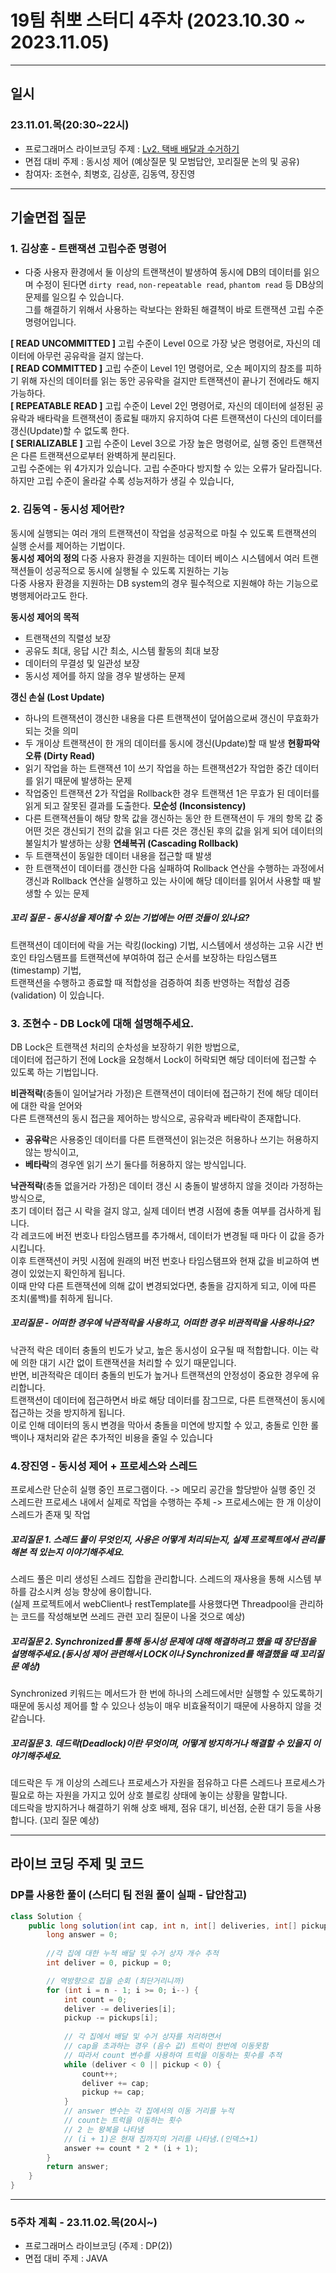 # 19팀 취뽀 스터디 4주차 (2023.10.30 ~ 2023.11.05)

---
## 일시
### 23.11.01.목(20:30~22시)
- 프로그래머스 라이브코딩 주제 : [Lv2. 택배 배달과 수거하기 ](https://school.programmers.co.kr/learn/courses/30/lessons/150369)
- 면접 대비 주제 : 동시성 제어 (예상질문 및 모범답안, 꼬리질문 논의 및 공유)
- 참여자: 조현수, 최병호, 김상훈, 김동역, 장진영
        
---
## 기술면접 질문

### 1. 김상훈 - 트랜잭션 고립수준 명령어

- 다중 사용자 환경에서 둘 이상의 트랜잭션이 발생하여 동시에 DB의 데이터를 읽으며 수정이 된다면
`dirty read`, `non-repeatable read`, `phantom read` 등 DB상의 문제를 일으킬 수 있습니다. <br>
그를 해결하기 위해서 사용하는 락보다는 완화된 해결책이 바로 트랜잭션 고립 수준 명령어입니다.<br>

**[ READ UNCOMMITTED ]**
고립 수준이 Level 0으로 가장 낮은 명령어로, 자신의 데이터에 아무런 공유락을 걸지 않는다.<br>
**[ READ COMMITTED ]**
고립 수준이 Level 1인 명령어로, 오손 페이지의 참조를 피하기 위해 자신의 데이터를 읽는 동안 공유락을 걸지만 트랜잭션이 끝나기 전에라도 해지 가능하다.<br>
**[ REPEATABLE READ ]**
고립 수준이 Level 2인 명령어로, 자신의 데이터에 설정된 공유락과 배타락을 트랜잭션이 종료될 때까지 유지하여 다른 트랜잭션이 다신의 데이터를 갱신(Update)할 수 없도록 한다.<br>
**[ SERIALIZABLE ]**
고립 수준이 Level 3으로 가장 높은 명령어로, 실행 중인 트랜잭션은 다른 트랜잭션으로부터 완벽하게 분리된다.<br>
고립 수준에는 위 4가지가 있습니다.
고립 수준마다 방지할 수 있는 오류가 달라집니다. 하지만 고립 수준이 올라갈 수록 성능저하가 생길 수 있습니다,<br>

### 2. 김동역 - 동시성 제어란?

동시에 실행되는 여러 개의 트랜잭션이 작업을 성공적으로 마칠 수 있도록 트랜잭션의 실행 순서를 제어하는 기법이다.<br>
**동시성 제어의 정의**
다중 사용자 환경을 지원하는 데이터 베이스 시스템에서 여러 트랜잭션들이 성공적으로 동시에 실행될 수 있도록 지원하는 기능<br>
다중 사용자 환경을 지원하는 DB system의 경우 필수적으로 지원해야 하는 기능으로 병행제어라고도 한다.<br>

**동시성 제어의 목적**
- 트랜잭션의 직렬성 보장
- 공유도 최대, 응답 시간 최소, 시스템 활동의 최대 보장
- 데이터의 무결성 및 일관성 보장
- 동시성 제어를 하지 않을 경우 발생하는 문제
 
**갱신 손실 (Lost Update)**
- 하나의 트랜잭션이 갱신한 내용을 다른 트랜잭션이 덮어씀으로써 갱신이 무효화가 되는 것을 의미
- 두 개이상 트랜잭션이 한 개의 데이터를 동시에 갱신(Update)할 때 발생
**현황파악오류 (Dirty Read)**
- 읽기 작업을 하는 트랜잭션 1이 쓰기 작업을 하는 트랜잭션2가 작업한 중간 데이터를 읽기 때문에 발생하는 문제
- 작업중인 트랜잭션 2가 작업을 Rollback한 경우 트랜잭션 1은 무효가 된 데이터를 읽게 되고 잘못된 결과를 도출한다.
**모순성 (Inconsistency)**
- 다른 트랜잭션들이 해당 항목 값을 갱신하는 동안 한 트랜잭션이 두 개의 항목 값 중 어떤 것은 갱신되기 전의 값을 읽고 다른 것은 갱신된 후의 값을 읽게 되어 데이터의 불일치가 발생하는 상황
**연쇄복귀 (Cascading Rollback)**
- 두 트랜잭션이 동일한 데이터 내용을 접근할 때 발생
- 한 트랜잭션이 데이터를 갱신한 다음 실패하여 Rollback 연산을 수행하는 과정에서 갱신과 Rollback 연산을 실행하고 있는 사이에 해당 데이터를 읽어서 사용할 때 발생할 수 있는 문제

##### 꼬리 질문 - 동시성을 제어할 수 있는 기법에는 어떤 것들이 있나요?
트랜잭션이 데이터에 락을 거는 락킹(locking) 기법, 시스템에서 생성하는 고유 시간 번호인 타임스탬프를 트랜잭션에 부여하여 접근 순서를 보장하는 타임스탬프(timestamp) 기법,<br>
트랜잭션을 수행하고 종료할 때 적합성을 검증하여 최종 반영하는 적합성 검증(validation) 이 있습니다.

### 3. 조현수 - DB Lock에 대해 설명해주세요.

DB Lock은 트랜잭션 처리의 순차성을 보장하기 위한 방법으로, <br>
데이터에 접근하기 전에 Lock을 요청해서 Lock이 허락되면 해당 데이터에 접근할 수 있도록 하는 기법입니다.<br>

**비관적락**(충돌이 일어날거라 가정)은 트랜잭션이 데이터에 접근하기 전에 해당 데이터에 대한 락을 얻어와 <br>
다른 트랜잭션의 동시 접근을 제어하는 방식으로, 공유락과 베타락이 존재합니다.

- **공유락**은 사용중인 데이터를 다른 트랜잭션이 읽는것은 허용하나 쓰기는 허용하지 않는 방식이고,<br>
- **베타락**의 경우엔 읽기 쓰기 둘다를 허용하지 않는 방식입니다.

**낙관적락**(충돌 없을거라 가정)은 데이터 갱신 시 충돌이 발생하지 않을 것이라 가정하는 방식으로,<br> 
초기 데이터 접근 시 락을 걸지 않고, 실제 데이터 변경 시점에 충돌 여부를 검사하게 됩니다.<br>
각 레코드에 버전 번호나 타임스탬프를 추가해서, 데이터가 변경될 때 마다 이 값을 증가시킵니다. <br>
이후 트랜잭션이 커밋 시점에 원래의 버전 번호나 타임스탬프와 현재 값을 비교하여 변경이 있었는지 확인하게 됩니다.<br>
이때 만약 다른 트랜잭션에 의해 값이 변경되었다면, 충돌을 감지하게 되고, 이에 따른 조치(롤백)를 취하게 됩니다.<br>

##### 꼬리질문 - 어떠한 경우에 낙관적락을 사용하고, 어떠한 경우 비관적락을 사용하나요?
낙관적 락은 데이터 충돌의 빈도가 낮고, 높은 동시성이 요구될 때 적합합니다. 이는 락에 의한 대기 시간 없이 트랜잭션을 처리할 수 있기 때문입니다.<br>
반면, 비관적락은 데이터 충돌의 빈도가 높거나 트랜잭션의 안정성이 중요한 경우에 유리합니다.<br>
트랜잭션이 데이터에 접근하면서 바로 해당 데이터를 잠그므로, 다른 트랜잭션이 동시에 접근하는 것을 방지하게 됩니다.<br>
이로 인해 데이터의 동시 변경을 막아서 충돌을 미연에 방지할 수 있고, 충돌로 인한 롤백이나 재처리와 같은 추가적인 비용을 줄일 수 있습니다<br>

### 4.장진영 - 동시성 제어 + 프로세스와 스레드
프로세스란 단순히 실행 중인 프로그램이다. -> 메모리 공간을 할당받아 실행 중인 것<br>
스레드란 프로세스 내에서 실제로 작업을 수행하는 주체 -> 프로세스에는 한 개 이상이 스레드가 존재 및 작업<br>

##### 꼬리질문 1. 스레드 풀이 무엇인지, 사용은 어떻게 처리되는지, 실제 프로젝트에서 관리를 해본 적 있는지 이야기해주세요.
스레드 풀은 미리 생성된 스레드 집합을 관리합니다. 스레드의 재사용을 통해 시스템 부하를 감소시켜 성능 향상에 용이합니다.<br>
(실제 프로젝트에서 webClient나 restTemplate를 사용했다면 Threadpool을 관리하는 코드를 작성해보면 쓰레드 관련 꼬리 질문이 나올 것으로 예상)<br>

##### 꼬리질문 2. Synchronized를 통해 동시성 문제에 대해 해결하려고 했을 때 장단점을 설명해주세요.(동시성 제어 관련해서 LOCK이나 Synchronized를 해결했을 때 꼬리질문 예상)
Synchronized 키워드는 메서드가 한 번에 하나의 스레드에서만 실행할 수 있도록하기 때문에 동시성 제어를 할 수 있으나 성능이 매우 비효율적이기 때문에 사용하지 않을 것 같습니다.<br>
##### 꼬리질문 3. 데드락(Deadlock)이란 무엇이며, 어떻게 방지하거나 해결할 수 있을지 이야기해주세요.
데드락은 두 개 이상의 스레드나 프로세스가 자원을 점유하고 다른 스레드나 프로세스가 필요로 하는 자원을 가지고 있어 상호 블로킹 상태에 놓이는 상황을 말합니다.<br>
데드락을 방지하거나 해결하기 위해 상호 배제, 점유 대기, 비선점, 순환 대기 등을 사용합니다. (꼬리 질문 예상) <br>

---

## 라이브 코딩 주제 및 코드

### DP를 사용한 풀이 (스터디 팀 전원 풀이 실패 - 답안참고)
```java
class Solution {
    public long solution(int cap, int n, int[] deliveries, int[] pickups) {
        long answer = 0;
        
        //각 집에 대한 누적 배달 및 수거 상자 개수 추적
        int deliver = 0, pickup = 0;

        // 역방향으로 집을 순회 (최단거리니까)
        for (int i = n - 1; i >= 0; i--) {
            int count = 0;
            deliver -= deliveries[i];
            pickup -= pickups[i];
        
            // 각 집에서 배달 및 수거 상자를 처리하면서
            // cap을 초과하는 경우 (음수 값) 트럭이 한번에 이동못함
            // 따라서 count 변수를 사용하여 트럭을 이동하는 횟수를 추적
            while (deliver < 0 || pickup < 0) {
                count++;
                deliver += cap;
                pickup += cap;
            }
            // answer 변수는 각 집에서의 이동 거리를 누적
            // count는 트럭을 이동하는 횟수
            // 2 는 왕복을 나타냄
            // (i + 1)은 현재 집까지의 거리를 나타냄.(인덱스+1)
            answer += count * 2 * (i + 1);
        }
        return answer;
    }
}
```

---

### 5주차 계획 - 23.11.02.목(20시~)
- 프로그래머스 라이브코딩 (주제 : DP(2))
- 면접 대비 주제 : JAVA
    

